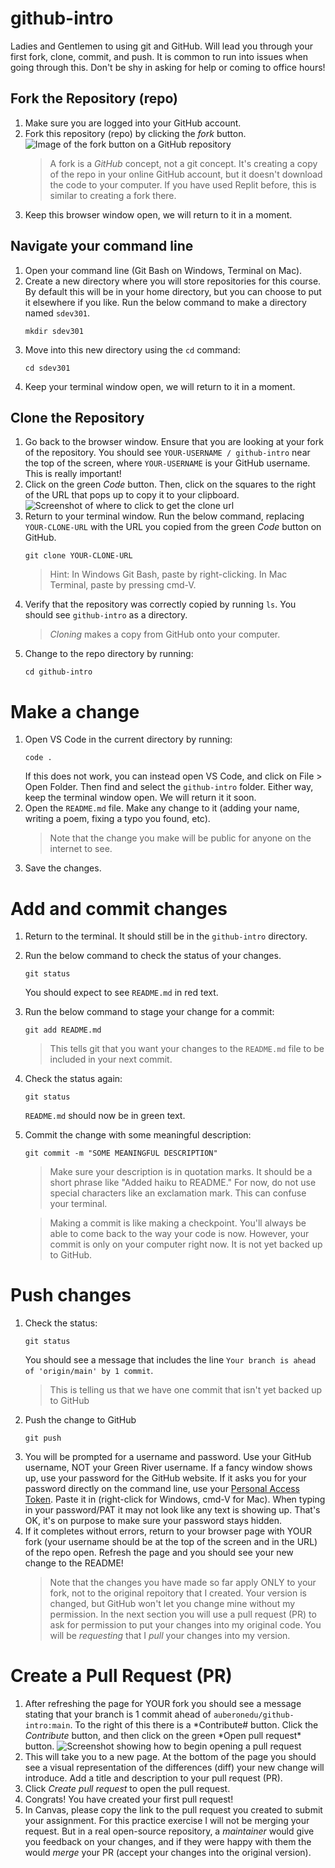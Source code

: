 # github-intro

Ladies and Gentlemen to using git and GitHub. Will lead you through your first fork, clone, commit, and push. It is common to run into issues when going through this. Don't be shy in asking for help or coming to office hours!

## Fork the Repository (repo)

1. Make sure you are logged into your GitHub account.
1. Fork this repository (repo) by clicking the _fork_ button.
   ![Image of the fork button on a GitHub repository](images/fork-screenshot.png)
   > A fork is a _GitHub_ concept, not a git concept. It's creating a copy of the repo in your online GitHub account, but it doesn't download the code to your computer. If you have used Replit before, this is similar to creating a fork there.
1. Keep this browser window open, we will return to it in a moment.

## Navigate your command line

1. Open your command line (Git Bash on Windows, Terminal on Mac).
1. Create a new directory where you will store repositories for this course. By default this will be in your home directory, but you can choose to put it elsewhere if you like. Run the below command to make a directory named `sdev301`.
   ```
   mkdir sdev301
   ```
1. Move into this new directory using the `cd` command:
   ```
   cd sdev301
   ```
1. Keep your terminal window open, we will return to it in a moment.

## Clone the Repository

1. Go back to the browser window. Ensure that you are looking at your fork of the repository. You should see `YOUR-USERNAME / github-intro` near the top of the screen, where `YOUR-USERNAME` is your GitHub username. This is really important!
1. Click on the green _Code_ button. Then, click on the squares to the right of the URL that pops up to copy it to your clipboard.
   ![Screenshot of where to click to get the clone url](images/clone-screenshot.png)
1. Return to your terminal window. Run the below command, replacing `YOUR-CLONE-URL` with the URL you copied from the green _Code_ button on GitHub.
   ```
   git clone YOUR-CLONE-URL
   ```
   > Hint: In Windows Git Bash, paste by right-clicking. In Mac Terminal, paste by pressing cmd-V.
1. Verify that the repository was correctly copied by running `ls`. You should see `github-intro` as a directory.
   > _Cloning_ makes a copy from GitHub onto your computer.
1. Change to the repo directory by running:
   ```
   cd github-intro
   ```

# Make a change

1. Open VS Code in the current directory by running:
   ```
   code .
   ```
   If this does not work, you can instead open VS Code, and click on File > Open Folder. Then find and select the `github-intro` folder. Either way, keep the terminal window open. We will return it it soon.
1. Open the `README.md` file. Make any change to it (adding your name, writing a poem, fixing a typo you found, etc).
   > Note that the change you make will be public for anyone on the internet to see.
1. Save the changes.

# Add and commit changes

1. Return to the terminal. It should still be in the `github-intro` directory.
1. Run the below command to check the status of your changes.
   ```
   git status
   ```
   You should expect to see `README.md` in red text.
1. Run the below command to stage your change for a commit:
   ```
   git add README.md
   ```
   > This tells git that you want your changes to the `README.md` file to be included in your next commit.
1. Check the status again:
   ```
   git status
   ```
   `README.md` should now be in green text.
1. Commit the change with some meaningful description:

   ```
   git commit -m "SOME MEANINGFUL DESCRIPTION"
   ```

   > Make sure your description is in quotation marks. It should be a short phrase like "Added haiku to README." For now, do not use special characters like an exclamation mark. This can confuse your terminal.

   > Making a commit is like making a checkpoint. You'll always be able to come back to the way your code is now. However, your commit is only on your computer right now. It is not yet backed up to GitHub.

# Push changes

1. Check the status:
   ```
   git status
   ```
   You should see a message that includes the line `Your branch is ahead of 'origin/main' by 1 commit`.
   > This is telling us that we have one commit that isn't yet backed up to GitHub
1. Push the change to GitHub
   ```
   git push
   ```
1. You will be prompted for a username and password. Use your GitHub username, NOT your Green River username. If a fancy window shows up, use your password for the GitHub website. If it asks you for your password directly on the command line, use your [Personal Access Token](https://docs.github.com/en/authentication/keeping-your-account-and-data-secure/managing-your-personal-access-tokens#creating-a-personal-access-token-classic). Paste it in (right-click for Windows, cmd-V for Mac). When typing in your password/PAT it may not look like any text is showing up. That's OK, it's on purpose to make sure your password stays hidden.
1. If it completes without errors, return to your browser page with YOUR fork (your username should be at the top of the screen and in the URL) of the repo open. Refresh the page and you should see your new change to the README!
   > Note that the changes you have made so far apply ONLY to your fork, not to the original repoitory that I created. Your version is changed, but GitHub won't let you change mine without my permission. In the next section you will use a pull request (PR) to ask for permission to put your changes into my original code. You will be _requesting_ that I _pull_ your changes into my version.

# Create a Pull Request (PR)

1. After refreshing the page for YOUR fork you should see a message stating that your branch is 1 commit ahead of `auberonedu/github-intro:main`. To the right of this there is a *Contribute# button. Click the *Contribute* button, and then click on the green *Open pull request\* button.
   ![Screenshot showing how to begin opening a pull request](images/begin-pr-screenshot.png)
1. This will take you to a new page. At the bottom of the page you should see a visual representation of the differences (diff) your new change will introduce. Add a title and description to your pull request (PR).
1. Click _Create pull request_ to open the pull request.
1. Congrats! You have created your first pull request!
1. In Canvas, please copy the link to the pull request you created to submit your assignment. For this practice exercise I will not be merging your request. But in a real open-source repository, a _maintainer_ would give you feedback on your changes, and if they were happy with them the would _merge_ your PR (accept your changes into the original version).
